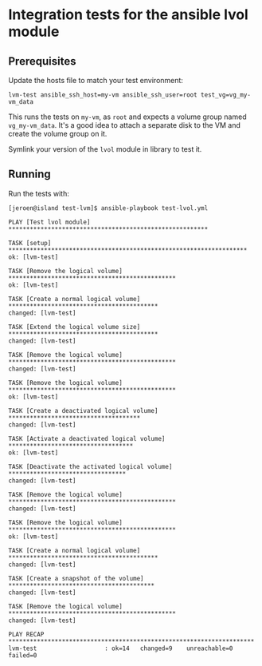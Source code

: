 # Integration tests for the ansible lvol module

## Prerequisites

Update the hosts file to match your test environment:

```
lvm-test ansible_ssh_host=my-vm ansible_ssh_user=root test_vg=vg_my-vm_data
```

This runs the tests on `my-vm`, as `root` and expects a volume group named `vg_my-vm_data`. It's a good idea to attach a separate disk to the VM and create the volume group on it.

Symlink your version of the `lvol` module in library to test it.

## Running

Run the tests with:

```
[jeroen@island test-lvm]$ ansible-playbook test-lvol.yml 

PLAY [Test lvol module] ********************************************************

TASK [setup] *******************************************************************
ok: [lvm-test]

TASK [Remove the logical volume] ***********************************************
ok: [lvm-test]

TASK [Create a normal logical volume] ******************************************
changed: [lvm-test]

TASK [Extend the logical volume size] ******************************************
changed: [lvm-test]

TASK [Remove the logical volume] ***********************************************
changed: [lvm-test]

TASK [Remove the logical volume] ***********************************************
ok: [lvm-test]

TASK [Create a deactivated logical volume] *************************************
changed: [lvm-test]

TASK [Activate a deactivated logical volume] ***********************************
ok: [lvm-test]

TASK [Deactivate the activated logical volume] *********************************
changed: [lvm-test]

TASK [Remove the logical volume] ***********************************************
changed: [lvm-test]

TASK [Remove the logical volume] ***********************************************
ok: [lvm-test]

TASK [Create a normal logical volume] ******************************************
changed: [lvm-test]

TASK [Create a snapshot of the volume] *****************************************
changed: [lvm-test]

TASK [Remove the logical volume] ***********************************************
changed: [lvm-test]

PLAY RECAP *********************************************************************
lvm-test                   : ok=14   changed=9    unreachable=0    failed=0
```

